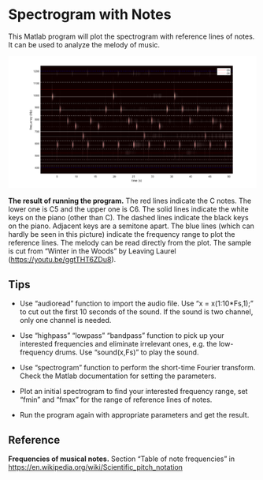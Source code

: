 # Spectrogram with Notes

This Matlab program will plot the spectrogram with reference lines of notes. It can be used to analyze the melody of music. 



![spectrogram](winter.png)

**The result of running the program.** The red lines indicate the C notes. The lower one is C5 and the upper one is C6. The solid lines indicate the white keys on the piano (other than C). The dashed lines indicate the black keys on the piano. Adjacent keys are a semitone apart. The blue lines (which can hardly be seen in this picture) indicate the frequency range to plot the reference lines. The melody can be read directly from the plot. The sample is cut from “Winter in the Woods” by Leaving Laurel (https://youtu.be/ggtTHT6ZDu8). 



## Tips

- Use “audioread” function to import the audio file. Use “x = x(1:10*Fs,1);” to cut out the first 10 seconds of the sound. If the sound is two channel, only one channel is needed. 
- Use “highpass” “lowpass” “bandpass” function to pick up your interested frequencies and eliminate irrelevant ones, e.g. the low-frequency drums. Use “sound(x,Fs)” to play the sound. 

- Use “spectrogram” function to perform the short-time Fourier transform. Check the Matlab documentation for setting the parameters. 
- Plot an initial spectrogram to find your interested frequency range, set “fmin” and “fmax” for the range of reference lines of notes.
- Run the program again with appropriate parameters and get the result. 



## Reference

**Frequencies of musical notes.** Section “Table of note frequencies” in https://en.wikipedia.org/wiki/Scientific_pitch_notation 
